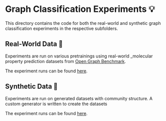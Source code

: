# Graph Classification Experiments 💡

This directory contains the code for both the real-world and synthetic graph classification experiments in the respective subfolders.

## Real-World Data 🍄

Experiments are run on various pretrainings using real-world _molecular property prediction datasets from [Open Graph Benchmark](https://ogb.stanford.edu). 

The experiment runs can be found [here](https://www.comet.ml/graph-net-experiments/graph-classification).

## Synthetic Data 🗿

Experiments are run on generated datasets with community structure. A custom generator is written to create the datasets

The experiment runs can be found [here](https://www.comet.ml/graph-net-experiments/graph-classification-synthetic).
